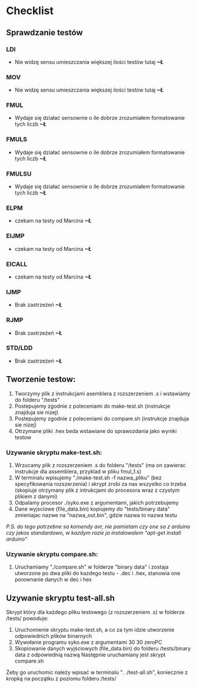 # Checklist

## Sprawdzanie testów

### LDI
+ Nie widzę sensu umieszczania większej ilości testów tutaj **~Ł**
### MOV
+ Nie widzę sensu umieszczania większej ilości testów tutaj **~Ł**
### FMUL
+ Wydaje się działać sensownie o ile dobrze zrozumiałem formatowanie tych liczb **~Ł**
### FMULS
+ Wydaje się działać sensownie o ile dobrze zrozumiałem formatowanie tych liczb **~Ł**
### FMULSU
+ Wydaje się działać sensownie o ile dobrze zrozumiałem formatowanie tych liczb **~Ł**
### ELPM
+ czekam na testy od Marcina **~Ł**
### EIJMP
+ czekam na testy od Marcina **~Ł**
### EICALL
+ czekam na testy od Marcina **~Ł**
### IJMP
+ Brak zastrzeżeń **~Ł**
### RJMP
+ Brak zastrzeżeń **~Ł**
### STD/LDD
+ Brak zastrzeżeń **~Ł**


## Tworzenie testow:
1. Tworzymy plik z instrukcjami asemblera z rozszerzeniem .s i wstawiamy do folderu "/tests"
2. Postepujemy zgodnie z poleceniami do make-test.sh (instrukcje znajduja sie nizej)
3. Postepujemy zgodnie z poleceniami do compare.sh (instrukcje znajduja sie nizej)
4. Otrzymane pliki .hex beda wstawiane do sprawozdania jako wyniki testow

### Uzywanie skryptu make-test.sh:
1. Wrzucamy plik z rozszerzeniem .s do folderu "/tests" (ma on zawierac instrukcje dla assemblera, przyklad w pliku fmul_1.s)
2. W terminalu wpisujemy "./make-test.sh -f nazwa_pliku" (bez specyfikowania rozszerzenia) i skrypt zrobi za nas wszystko co trzeba (skopiuje otrzymany plik z intrukcjami do procesora wraz z czystym plikiem z danymi)
3. Odpalamy procesor ./syko.exe z argumentami, jakich potrzebujemy
4. Dane wyjsciowe (file_data.bin) kopiujemy do "tests/binary data" zmieniajac nazwe na "nazwa_out.bin", gdzie nazwa to nazwa testu

_P.S. do tego potrzebne sa komendy avr, nie pamietam czy one sa z arduino czy jakos standardowo, w kazdym razie ja instalowalem "apt-get install arduino"_


### Uzywanie skryptu compare.sh:
1. Uruchamiamy "./compare.sh" w folderze "binary data" i zostaja utworzone po dwa pliki do kazdego testu - .dec i .hex, stanowia one porownanie danych w dec i hex

## Uzywanie skryptu test-all.sh
Skrypt który dla każdego pliku testowego (z rozszerzeniem .s) w folderze /tests/ powoduje:
1. Uruchomienie skryptu make-test.sh, a co za tym idzie utworzenie odpowiednich plików binarnych
2. Wywołanie programu syko.exe z argumentami 30 30 zeroPC
3. Skopiowanie danych wyjściowych (file_data.bin) do folderu /tests/binary data z odpowiednią nazwą
Następnie uruchamiany jest skrypt compare.sh

Żeby go uruchomic należy wpisać w terminalu ". ./test-all.sh", koniecznie z kropką na początku z poziomu folderu /tests/
